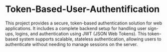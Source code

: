 # Token-Based-User-Authentification
This project provides a secure, token-based authentication solution for web applications. It includes a complete backend setup for handling user sign-ups, logins, and authentication using JWT (JSON Web Tokens). This token-based system supports scalable, stateless authentication, allowing users to authenticate without needing to manage sessions on the server.
